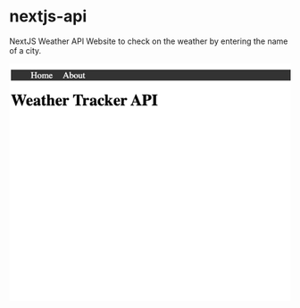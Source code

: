 # nextjs-api
NextJS Weather API Website to check on the weather by entering the name of a city.

<!-- https://weather-api-459c9.firebaseapp.com/ -->

<!-- <img src="images/weather-api.gif"> -->

<img src="images/nextjs-api-screenshot.png">
